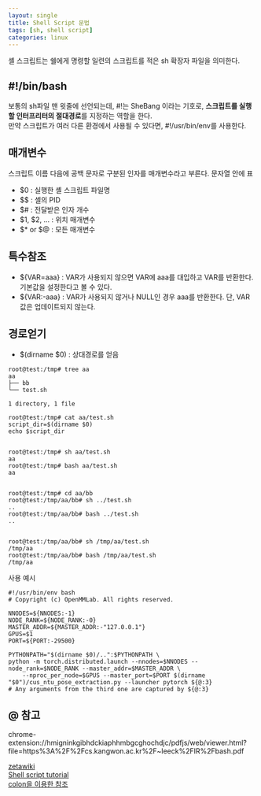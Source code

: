 ```yaml
---
layout: single
title: Shell Script 문법
tags: [sh, shell script]
categories: linux
---
```


셸 스크립트는 쉘에게 명령할 일련의 스크립트를 적은 sh 확장자 파일을 의미한다.

## #!/bin/bash
 보통의 sh파일 맨 윗줄에 선언되는데, #!는 SheBang 이라는 기호로, 
 **스크립트를 실행할 인터프리터의 절대경로**를 지정하는 역할을 한다.    
만약 스크립트가 여러 다른 환경에서 사용될 수 있다면, #!/usr/bin/env를 사용한다.    

## 매개변수
스크립트 이름 다음에 공백 문자로 구분된 인자를 매개변수라고 부른다. 문자열 안에 표
- $0 : 실행한 셸 스크립트 파일명
- $$ : 셸의 PID
- $# : 전달받은 인자 개수
- $1, $2, ... : 위치 매개변수
- $* or $@ : 모든 매개변수
 
## 특수참조
- ${VAR=aaa} : VAR가 사용되지 않으면 VAR에 aaa를 대입하고 VAR를 반환한다. 기본값을 설정한다고 볼 수 있다. 
- ${VAR:-aaa} : VAR가 사용되지 않거나 NULL인 경우 aaa를 반환한다. 단, VAR값은 업데이트되지 않는다.
  
## 경로얻기
- $(dirname $0) : 상대경로를 얻음
```commandline
root@test:/tmp# tree aa
aa
├── bb
└── test.sh

1 directory, 1 file

root@test:/tmp# cat aa/test.sh
script_dir=$(dirname $0)
echo $script_dir


root@test:/tmp# sh aa/test.sh 
aa
root@test:/tmp# bash aa/test.sh 
aa


root@test:/tmp# cd aa/bb
root@test:/tmp/aa/bb# sh ../test.sh 
..
root@test:/tmp/aa/bb# bash ../test.sh 
..


root@test:/tmp/aa/bb# sh /tmp/aa/test.sh 
/tmp/aa
root@test:/tmp/aa/bb# bash /tmp/aa/test.sh 
/tmp/aa

```
사용 예시
```commandline
#!/usr/bin/env bash
# Copyright (c) OpenMMLab. All rights reserved.

NNODES=${NNODES:-1}
NODE_RANK=${NODE_RANK:-0}
MASTER_ADDR=${MASTER_ADDR:-"127.0.0.1"}
GPUS=$1
PORT=${PORT:-29500}

PYTHONPATH="$(dirname $0)/..":$PYTHONPATH \
python -m torch.distributed.launch --nnodes=$NNODES --node_rank=$NODE_RANK --master_addr=$MASTER_ADDR \
    --nproc_per_node=$GPUS --master_port=$PORT $(dirname "$0")/cus_ntu_pose_extraction.py --launcher pytorch ${@:3}
# Any arguments from the third one are captured by ${@:3}

```

## @ 참고
chrome-extension://hmigninkgibhdckiaphhmbgcghochdjc/pdfjs/web/viewer.html?file=https%3A%2F%2Fcs.kangwon.ac.kr%2F~leeck%2FIR%2Fbash.pdf

[zetawiki](https://zetawiki.com/wiki/Bash_%EC%89%98%EC%8A%A4%ED%81%AC%EB%A6%BD%ED%8A%B8_%EC%83%81%EB%8C%80%EA%B2%BD%EB%A1%9C_%EC%96%BB%EA%B8%B0)   
[Shell script tutorial](https://www.shellscript.sh/quickref.html)   
[colon을 이용한 참조](https://tldp.org/LDP/abs/html/parameter-substitution.html#EXPREPL1)   